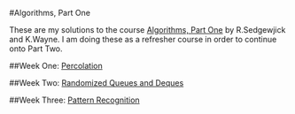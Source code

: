 #Algorithms, Part One

These are my solutions to the course [Algorithms, Part One](https://class.coursera.org/algs4partI-003/class/index) by R.Sedgewjick and K.Wayne. I am doing these as a refresher course in order to continue onto Part Two.

##Week One: [Percolation](http://coursera.cs.princeton.edu/algs4/assignments/percolation.html)

##Week Two: [Randomized Queues and Deques](http://coursera.cs.princeton.edu/algs4/assignments/queues.html)

##Week Three: [Pattern Recognition](http://coursera.cs.princeton.edu/algs4/assignments/collinear.html)